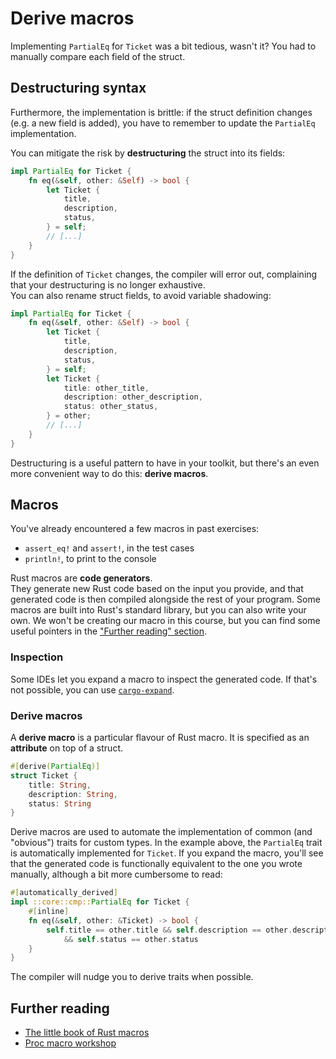 # Derive macros

Implementing `PartialEq` for `Ticket` was a bit tedious, wasn't it?
You had to manually compare each field of the struct.

## Destructuring syntax

Furthermore, the implementation is brittle: if the struct definition changes
(e.g. a new field is added), you have to remember to update the `PartialEq` implementation.

You can mitigate the risk by **destructuring** the struct into its fields:

```rust
impl PartialEq for Ticket {
    fn eq(&self, other: &Self) -> bool {
        let Ticket {
            title,
            description,
            status,
        } = self;
        // [...]
    }
}
```

If the definition of `Ticket` changes, the compiler will error out, complaining that your
destructuring is no longer exhaustive.\
You can also rename struct fields, to avoid variable shadowing:

```rust
impl PartialEq for Ticket {
    fn eq(&self, other: &Self) -> bool {
        let Ticket {
            title,
            description,
            status,
        } = self;
        let Ticket {
            title: other_title,
            description: other_description,
            status: other_status,
        } = other;
        // [...]
    }
}
```

Destructuring is a useful pattern to have in your toolkit, but
there's an even more convenient way to do this: **derive macros**.

## Macros

You've already encountered a few macros in past exercises:

- `assert_eq!` and `assert!`, in the test cases
- `println!`, to print to the console

Rust macros are **code generators**.\
They generate new Rust code based on the input you provide, and that generated code is then compiled alongside
the rest of your program. Some macros are built into Rust's standard library, but you can also
write your own. We won't be creating our macro in this course, but you can find some useful
pointers in the ["Further reading" section](#further-reading).

### Inspection

Some IDEs let you expand a macro to inspect the generated code. If that's not possible, you can use
[`cargo-expand`](https://github.com/dtolnay/cargo-expand).

### Derive macros

A **derive macro** is a particular flavour of Rust macro. It is specified as an **attribute** on top of a struct.

```rust
#[derive(PartialEq)]
struct Ticket {
    title: String,
    description: String,
    status: String
}
```

Derive macros are used to automate the implementation of common (and "obvious") traits for custom types.
In the example above, the `PartialEq` trait is automatically implemented for `Ticket`.
If you expand the macro, you'll see that the generated code is functionally equivalent to the one you wrote manually,
although a bit more cumbersome to read:

```rust
#[automatically_derived]
impl ::core::cmp::PartialEq for Ticket {
    #[inline]
    fn eq(&self, other: &Ticket) -> bool {
        self.title == other.title && self.description == other.description
            && self.status == other.status
    }
}
```

The compiler will nudge you to derive traits when possible.

## Further reading

- [The little book of Rust macros](https://veykril.github.io/tlborm/)
- [Proc macro workshop](https://github.com/dtolnay/proc-macro-workshop)
